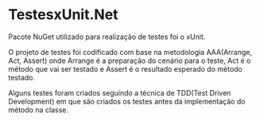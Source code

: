 # TestesxUnit.Net
<p>
Pacote NuGet utilizado para realização de testes foi o xUnit.<br>

O projeto de testes foi codificado com base na metodologia AAA(Arrange, Act, Assert) onde Arrange é a preparação do cenário para o teste, Act é o método que vai ser testado e Assert é o resultado esperado do método testado.<br>

Alguns testes foram criados seguindo a técnica de TDD(Test Driven Development) em que são criados os testes antes da implementação do método na classe.

</p>
